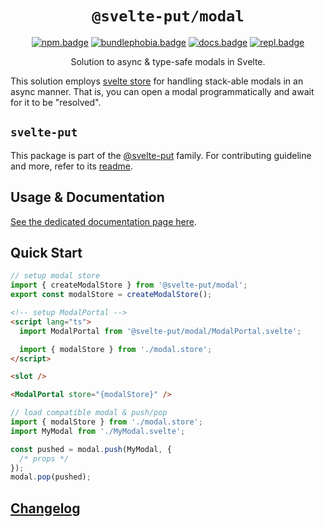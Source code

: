 <div align="center">

# `@svelte-put/modal`

[![npm.badge]][npm] [![bundlephobia.badge]][bundlephobia] [![docs.badge]][docs] [![repl.badge]][repl]

Solution to async & type-safe modals in Svelte.

</div>

This solution employs [svelte store][svelte.store] for handling stack-able modals in an async manner. That is, you can open a modal programmatically and await for it to be "resolved".

## `svelte-put`

This package is part of the [@svelte-put][github.monorepo] family. For contributing guideline and more, refer to its [readme][github.monorepo].

## Usage & Documentation

[See the dedicated documentation page here][docs].

## Quick Start

```typescript
// setup modal store
import { createModalStore } from '@svelte-put/modal';
export const modalStore = createModalStore();
```

```html
<!-- setup ModalPortal -->
<script lang="ts">
  import ModalPortal from '@svelte-put/modal/ModalPortal.svelte';

  import { modalStore } from './modal.store';
</script>

<slot />

<ModalPortal store="{modalStore}" />
```

```typescript
// load compatible modal & push/pop
import { modalStore } from './modal.store';
import MyModal from './MyModal.svelte';

const pushed = modal.push(MyModal, {
  /* props */
});
modal.pop(pushed);
```

## [Changelog][github.changelog]

<!-- github specifics -->

[github.monorepo]: https://github.com/vnphanquang/svelte-put
[github.changelog]: https://github.com/vnphanquang/svelte-put/blob/main/packages/misc/modal/CHANGELOG.md
[github.issues]: https://github.com/vnphanquang/svelte-put/issues?q=

<!-- heading badge -->

[npm.badge]: https://img.shields.io/npm/v/@svelte-put/modal
[npm]: https://www.npmjs.com/package/@svelte-put/modal
[bundlephobia.badge]: https://img.shields.io/bundlephobia/minzip/@svelte-put/modal?label=minzipped
[bundlephobia]: https://bundlephobia.com/package/@svelte-put/modal
[repl]: https://svelte.dev/repl/0a68001337544b8ab55995fb3d02d1f6
[repl.badge]: https://img.shields.io/static/v1?label=&message=Svelte+REPL&logo=svelte&logoColor=fff&color=ff3e00
[docs]: https://svelte-put.vnphanquang.com/docs/modal
[docs.badge]: https://img.shields.io/badge/-Docs%20Site-blue

<!-- external resources -->

[svelte.store]: https://svelte.dev/docs#run-time-svelte-store
